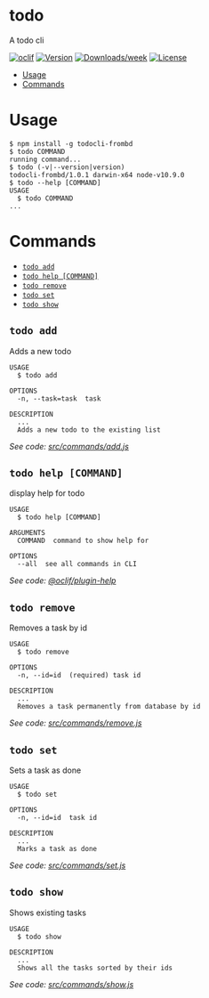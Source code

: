 todo
====

A todo cli

[![oclif](https://img.shields.io/badge/cli-oclif-brightgreen.svg)](https://oclif.io)
[![Version](https://img.shields.io/npm/v/todo.svg)](https://npmjs.org/package/todo)
[![Downloads/week](https://img.shields.io/npm/dw/todo.svg)](https://npmjs.org/package/todo)
[![License](https://img.shields.io/npm/l/todo.svg)](https://github.com/nowshad-sust/todo/blob/master/package.json)

<!-- toc -->
* [Usage](#usage)
* [Commands](#commands)
<!-- tocstop -->
# Usage
<!-- usage -->
```sh-session
$ npm install -g todocli-frombd
$ todo COMMAND
running command...
$ todo (-v|--version|version)
todocli-frombd/1.0.1 darwin-x64 node-v10.9.0
$ todo --help [COMMAND]
USAGE
  $ todo COMMAND
...
```
<!-- usagestop -->
# Commands
<!-- commands -->
* [`todo add`](#todo-add)
* [`todo help [COMMAND]`](#todo-help-command)
* [`todo remove`](#todo-remove)
* [`todo set`](#todo-set)
* [`todo show`](#todo-show)

## `todo add`

Adds a new todo

```
USAGE
  $ todo add

OPTIONS
  -n, --task=task  task

DESCRIPTION
  ...
  Adds a new todo to the existing list
```

_See code: [src/commands/add.js](https://github.com/nowshad-sust/todo/blob/v1.0.1/src/commands/add.js)_

## `todo help [COMMAND]`

display help for todo

```
USAGE
  $ todo help [COMMAND]

ARGUMENTS
  COMMAND  command to show help for

OPTIONS
  --all  see all commands in CLI
```

_See code: [@oclif/plugin-help](https://github.com/oclif/plugin-help/blob/v2.1.6/src/commands/help.ts)_

## `todo remove`

Removes a task by id

```
USAGE
  $ todo remove

OPTIONS
  -n, --id=id  (required) task id

DESCRIPTION
  ...
  Removes a task permanently from database by id
```

_See code: [src/commands/remove.js](https://github.com/nowshad-sust/todo/blob/v1.0.1/src/commands/remove.js)_

## `todo set`

Sets a task as done

```
USAGE
  $ todo set

OPTIONS
  -n, --id=id  task id

DESCRIPTION
  ...
  Marks a task as done
```

_See code: [src/commands/set.js](https://github.com/nowshad-sust/todo/blob/v1.0.1/src/commands/set.js)_

## `todo show`

Shows existing tasks

```
USAGE
  $ todo show

DESCRIPTION
  ...
  Shows all the tasks sorted by their ids
```

_See code: [src/commands/show.js](https://github.com/nowshad-sust/todo/blob/v1.0.1/src/commands/show.js)_
<!-- commandsstop -->
